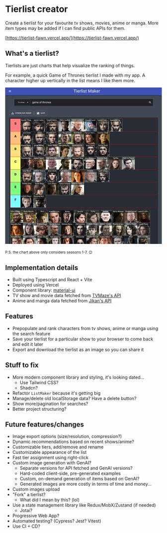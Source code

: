 # Tierlist creator

Create a tierlist for your favourite tv shows, movies, anime or manga. More item types may be added if I can find public APIs for them.

[https://tierlist-fawn.vercel.app/](https://tierlist-fawn.vercel.app/)

## What's a tierlist?

Tierlists are just charts that help visualize the ranking of things.

For example, a quick Game of Thrones tierlist I made with my app. A character higher up vertically in the list means I like them more.

![Game of Thrones tierlist example](images/README/GameOfThronesTierlistExample.png)

<small>P.S. the chart above only considers seasons 1-7. :wink: </small>

## Implementation details

- Built using Typescript and React + Vite
- Deployed using Vercel
- Component library: [material-ui](https://material-ui.com/)
- TV show and movie data fetched from [TVMaze's API](https://www.tvmaze.com/api)
- Anime and manga data fetched from [Jikan's API](https://jikan.moe/)

## Features

- Prepopulate and rank characters from tv shows, anime or manga using the search feature
- Save your tierlist for a particular show to your browser to come back and edit it later
- Export and download the tierlist as an image so you can share it

## Stuff to fix

- More modern component library and styling, it's looking dated...
  - Use Tailwind CSS?
  - Shadcn?
- Refactor `ListMaker` because it's getting big
- Manage/delete old localStorage data? Have a delete button?
- Show more/pagination for searches?
- Better project structuring?


## Future features/changes

- Image export options (size/resolution, compression?)
- Dynamic recommendations based on recent shows/anime?
- Customizable tiers, add/remove and rename
- Customizable appearance of the list
- Fast tier assignment using right-click
- Custom image generation with GenAI?
  - Separate versions for API fetched and GenAI versions?
  - Hard-coded client-side, pre-generated examples
  - Custom, on-demand generation of items based on GenAI?
  - Generated images are more costly in terms of time and money...
- Custom images upload
- "Fork" a tierlist?
  - What did I mean by this? (lol)
- Use a state management library like Redux/MobX/Zustand (if needed)
  - Jotai?
- Progressive Web App?
- Automated testing? (Cypress? Jest? Vitest)
- Use CI + CD?
